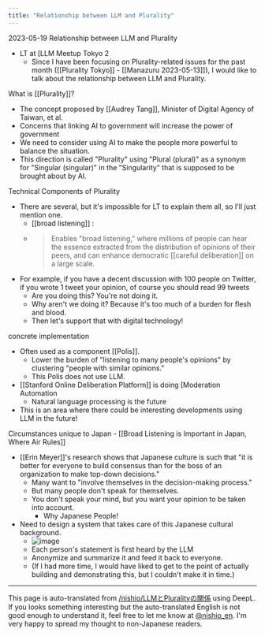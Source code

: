 ```yaml
---
title: "Relationship between LLM and Plurality"
---
```


2023-05-19
Relationship between LLM and Plurality
- LT at [LLM Meetup Tokyo 2
    - Since I have been focusing on Plurality-related issues for the past month ([[Plurality Tokyo]] - [[Manazuru 2023-05-13]]), I would like to talk about the relationship between LLM and Plurality.

What is [[Plurality]]?
- The concept proposed by [[Audrey Tang]], Minister of Digital Agency of Taiwan, et al.
- Concerns that linking AI to government will increase the power of government
- We need to consider using AI to make the people more powerful to balance the situation.
- This direction is called "Plurality" using "Plural (plural)" as a synonym for "Singular (singular)" in the "Singularity" that is supposed to be brought about by AI.

Technical Components of Plurality
- There are several, but it's impossible for LT to explain them all, so I'll just mention one.
    - [[broad listening]] :
    - > Enables "broad listening," where millions of people can hear the essence extracted from the distribution of opinions of their peers, and can enhance democratic [[careful deliberation]] on a large scale.
- For example, if you have a decent discussion with 100 people on Twitter, if you wrote 1 tweet your opinion, of course you should read 99 tweets
    - Are you doing this? You're not doing it.
    - Why aren't we doing it? Because it's too much of a burden for flesh and blood.
    - Then let's support that with digital technology!

concrete implementation
- Often used as a component [[Polis]].
    - Lower the burden of "listening to many people's opinions" by clustering "people with similar opinions."
    - This Polis does not use LLM.
- [[Stanford Online Deliberation Platform]] is doing [Moderation Automation
    - Natural language processing is the future
- This is an area where there could be interesting developments using LLM in the future!

Circumstances unique to Japan
    - [[Broad Listening is Important in Japan, Where Air Rules]]
- [[Erin Meyer]]'s research shows that Japanese culture is such that "it is better for everyone to build consensus than for the boss of an organization to make top-down decisions."
    - Many want to "involve themselves in the decision-making process."
    - But many people don't speak for themselves.
    - You don't speak your mind, but you want your opinion to be taken into account.
        - Why Japanese People!
- Need to design a system that takes care of this Japanese cultural background.
    - ![image](https://gyazo.com/3b5e969822d2773f6a36009707b6c2f6/thumb/1000)
    - Each person's statement is first heard by the LLM
    - Anonymize and summarize it and feed it back to everyone.
    - (If I had more time, I would have liked to get to the point of actually building and demonstrating this, but I couldn't make it in time.)

---
This page is auto-translated from [/nishio/LLMとPluralityの関係](https://scrapbox.io/nishio/LLMとPluralityの関係) using DeepL. If you looks something interesting but the auto-translated English is not good enough to understand it, feel free to let me know at [@nishio_en](https://twitter.com/nishio_en). I'm very happy to spread my thought to non-Japanese readers.
